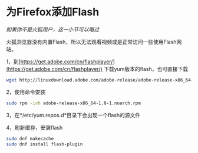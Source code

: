 # 为Firefox添加Flash

*如果你不是火狐用户，这一小节可以略过*

火狐浏览器没有内置Flash，所以无法观看视频或是正常访问一些使用Flash网站。

1，到[https://get.adobe.com/cn/flashplayer/](https://get.adobe.com/cn/flashplayer/) 下载yum版本的flash，也可直接下载
```bash
wget http://linuxdownload.adobe.com/adobe-release/adobe-release-x86_64-1.0-1.noarch.rpm
```

2，使用命令安装
```bash
sudo rpm -ivh adobe-release-x86_64-1.0-1.noarch.rpm
```

3，在*/etc/yum.repos.d*目录下会出现一个flash的源文件

4，刷新缓存，安装flash
```bash
sudo dnf makecache
sudo dnf install flash-plugin
```

